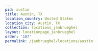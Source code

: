 ```yaml
---
pid: austin
title: Austin, TX
location_country: United States
location_city: Austin, TX
collection: locations_janbrueghel
layout: locationpage_janbrueghel
order: '107'
permalink: /janbrueghel/locations/austin
---
```

